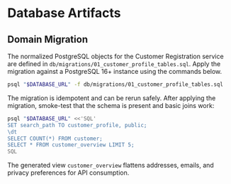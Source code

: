 # Database Artifacts

## Domain Migration

The normalized PostgreSQL objects for the Customer Registration service are defined in
`db/migrations/01_customer_profile_tables.sql`. Apply the migration against a PostgreSQL 16+
instance using the commands below.

```bash
psql "$DATABASE_URL" -f db/migrations/01_customer_profile_tables.sql
```

The migration is idempotent and can be rerun safely. After applying the migration, smoke-test
that the schema is present and basic joins work:

```bash
psql "$DATABASE_URL" <<'SQL'
SET search_path TO customer_profile, public;
\dt
SELECT COUNT(*) FROM customer;
SELECT * FROM customer_overview LIMIT 5;
SQL
```

The generated view `customer_overview` flattens addresses, emails, and privacy preferences for
API consumption.

